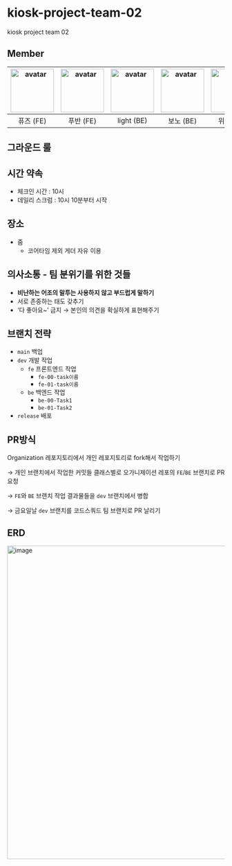 # kiosk-project-team-02

kiosk project team 02







## Member

|<img src="https://avatars.githubusercontent.com/u/76121068?v=4" width=100 height=100 alt="avatar"/>|<img src="https://avatars.githubusercontent.com/u/86706366?v=4" width=100 height=100 alt="avatar"/>|<img src="https://avatars.githubusercontent.com/u/100547825?v=4" width=100 height=100 alt="avatar"/>|<img src="https://avatars.githubusercontent.com/u/70848762?v=4" width=100 height=100 alt="avatar"/>|<img src="https://avatars.githubusercontent.com/u/108439935?v=4" width=100 height=100 alt="avatar"/>|<img src="https://avatars.githubusercontent.com/u/121915790?v=4" width=100 height=100 alt="avatar"/>|
|:---:|:---:|:---:|:---:|:---:|:---:|
|퓨즈 (FE)|푸반 (FE)|light (BE)|보노 (BE)|위즈 (BE)|Joy (BE)| 



## 그라운드 룰

## 시간 약속

- 체크인 시간 : 10시
- 데일리 스크럼 : 10시 10분부터 시작

## 장소

- 줌
    - 코어타임 제외 게더 자유 이용

## 의사소통 - 팀 분위기를 위한 것들

- **비난하는 어조의 말투는 사용하지 않고 부드럽게 말하기**
- 서로 존중하는 태도 갖추기
- ‘다 좋아요~’ 금지 → 본인의 의견을 확실하게 표현해주기

## 브랜치 전략

- `main` 백업
- `dev` 개발 작업
    - `fe` 프론트엔드 작업
        - `fe-00-task이름`
        - `fe-01-task이름`
    - `be` 백엔드 작업
        - `be-00-Task1`
        - `be-01-Task2`
- `release` 배포

## PR방식

Organization 레포지토리에서 개인 레포지토리로 fork해서 작업하기

→ 개인 브랜치에서 작업한 커밋들 클래스별로 오가니제이션 레포의 `FE`/`BE` 브랜치로 PR 요청

→ `FE`와 `BE` 브랜치 작업 결과물들을 `dev` 브랜치에서 병합

→ 금요일날 `dev` 브랜치를 코드스쿼드 팀 브랜치로 PR 날리기

## ERD
<img width="724" alt="image" src="https://github.com/codesquad-kiosk-max-team-02/kiosk-max/assets/100547825/ad82d081-9676-48a4-995a-2d31c0878eeb">

